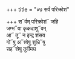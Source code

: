 +++
title = "०७ सर्वं परिक्रोशं"

+++
स᳓र्वम् परिक्रोशं᳓ जहि  
जम्भ᳓या कृकदाशु᳓वम्  
आ᳓ तू᳓ न इन्द्र शंसय  
गो᳓षु अ᳓श्वेषु शुभ्रि᳓षु  
सह᳓स्रेषु तुवीमघ